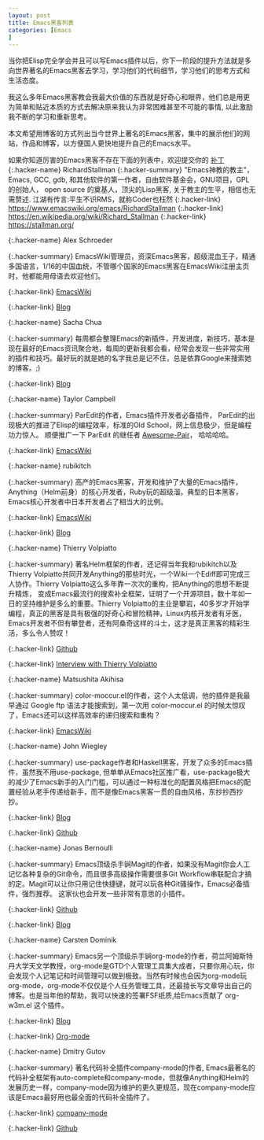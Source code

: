 ```yaml
---
layout: post
title: Emacs黑客列表
categories: [Emacs
]
---
```


当你把Elisp完全学会并且可以写Emacs插件以后，你下一阶段的提升方法就是多向世界著名的Emacs黑客去学习，学习他们的代码细节，学习他们的思考方式和生活态度。

我这么多年Emacs黑客教会我最大价值的东西就是好奇心和眼界，他们总是用更为简单和贴近本质的方式去解决原来我认为非常困难甚至不可能的事情, 以此激励我不断的学习和重新思考。

本文希望用博客的方式列出当今世界上著名的Emacs黑客，集中的展示他们的网站，作品和博客，以方便国人更快地提升自己的Emacs水平。

如果你知道厉害的Emacs黑客不存在下面的列表中，欢迎提交你的 [补丁](https://github.com/manateelazycat/manateelazycat.github.io/edit/master/_posts/2019-05-12-emacs-hackers.md)
{:.hacker-name}
RichardStallman
{:.hacker-summary}
"Emacs神教的教主"，Emacs, GCC, gdb, 和其他软件的第一作者，自由软件基金会，GNU项目，GPL的创始人， open source 的奠基人，顶尖的Lisp黑客, 关于教主的生平，相信也无需赘述. 
江湖有传言:平生不识RMS，就称Coder也枉然
{:.hacker-link}
https://www.emacswiki.org/emacs/RichardStallman
{:.hacker-link}
https://en.wikipedia.org/wiki/Richard_Stallman
{:.hacker-link}
https://stallman.org/

{:.hacker-name}
Alex Schroeder

{:.hacker-summary}
EmacsWiki管理员，资深Emacs黑客，超级混血王子，精通多国语言，1/16的中国血统，不管哪个国家的Emacs黑客在EmacsWiki注册主页时，他都能用母语去欢迎他们。

{:.hacker-link}
[EmacsWiki](https://www.emacswiki.org/emacs/Alex_Schroeder)

{:.hacker-link}
[Blog](https://alexschroeder.ch/wiki/Recent_Changes)

{:.hacker-name}
Sacha Chua

{:.hacker-summary}
每周都会整理Emacs的新插件，开发进度，新技巧，基本是现在最好的Emacs资讯聚合地，每周的更新我都会看，经常会发现一些非常实用的插件和技巧。最好玩的就是她的名字我总是记不住，总是依靠Google来搜索她的博客。;)

{:.hacker-link}
[Blog](https://sachachua.com/blog/category/geek/emacs/)

{:.hacker-name}
Taylor Campbell

{:.hacker-summary}
ParEdit的作者，Emacs插件开发者必备插件， ParEdit的出现极大的推进了Elisp的编程效率，标准的Old School，网上信息极少，但是编程功力惊人。
顺便推广一下 ParEdit 的继任者 [Awesome-Pair](https://github.com/manateelazycat/awesome-pair)， 哈哈哈哈。

{:.hacker-link}
[EmacsWiki](https://www.emacswiki.org/emacs/TaylorCampbell)

{:.hacker-name}
rubikitch

{:.hacker-summary}
高产的Emacs黑客，开发和维护了大量的Emacs插件，Anything（Helm前身）的核心开发者，Ruby玩的超级溜。典型的日本黑客，Emacs核心开发者中日本开发者占了相当大的比例。

{:.hacker-link}
[EmacsWiki](https://www.emacswiki.org/emacs/rubikitch)

{:.hacker-link}
[Blog](http://rubikitch.com/)

{:.hacker-name}
Thierry Volpiatto

{:.hacker-summary}
著名Helm框架的作者，还记得当年我和rubikitch以及Thierry Volpiatto共同开发Anything的那些时光，一个Wiki一个Ediff即可完成三人协作。Thierry Volpiatto这么多年靠一次次的重构，把Anything的思想不断提升精炼， 变成Emacs最流行的搜索补全框架，证明了一个开源项目，数十年如一日的坚持维护是多么的重要。Thierry Volpiatto的主业是攀岩，40多岁才开始学编程，真正的黑客是具有极强的好奇心和冒险精神，Linux内核开发者有牙医，Emacs开发者不但有攀登者，还有阿桑奇这样的斗士，这才是真正黑客的精彩生活，多么令人赞叹！

{:.hacker-link}
[Github](https://github.com/thierryvolpiatto)

{:.hacker-link}
[Interview with Thierry Volpiatto](https://sachachua.com/blog/2018/09/interview-with-thierry-volpiatto/)

{:.hacker-name}
Matsushita Akihisa

{:.hacker-summary}
color-moccur.el的作者，这个人太低调，他的插件是我最早通过 Google ftp 语法才能搜索到，第一次用 color-moccur.el 的时候太惊叹了，Emacs还可以这样高效率的递归搜索和重构？

{:.hacker-link}
[EmacsWiki](https://www.emacswiki.org/emacs/Matsushita)

{:.hacker-name}
John Wiegley

{:.hacker-summary}
use-package作者和Haskell黑客，开发了众多的Emacs插件，虽然我不用use-package, 但单单从Emacs社区推广看，use-package极大的减少了Emacs新手的入门门槛，可以通过一种标准化的配置风格把Emacs的配置经验从老手传递给新手，而不是像Emacs黑客一贯的自由风格，东抄抄西抄抄。

{:.hacker-link}
[Blog](http://www.newartisans.com/)

{:.hacker-link}
[Github](https://github.com/jwiegley)

{:.hacker-name}
Jonas Bernoulli

{:.hacker-summary}
Emacs顶级杀手锏Magit的作者，如果没有Magit你会人工记忆各种复杂的Git命令，而且很多高级操作需要很多Git Workflow串联配合才搞的定。Magit可以让你只用记住快捷键，就可以玩各种Git骚操作，Emacs必备插件，强烈推荐。
这家伙也会开发一些非常有意思的小插件。

{:.hacker-link}
[Github](https://github.com/tarsius)

{:.hacker-link}
[Blog](https://emacsair.me/)

{:.hacker-name}
Carsten Dominik

{:.hacker-summary}
Emacs另一个顶级杀手锏org-mode的作者，荷兰阿姆斯特丹大学天文学教授，org-mode是GTD个人管理工具集大成者，只要你用心玩，你会发现个人记笔记和时间管理可以做到极致。当然有时候也会因为org-mode玩org-mode，org-mode不仅仅是个人任务管理工具，还最擅长写文章导出自己的博客。也是当年他的帮助，我可以快速的签署FSF纸质,给Emacs贡献了 org-w3m.el 这个插件。

{:.hacker-link}
[Blog](https://staff.fnwi.uva.nl/c.dominik/)

{:.hacker-link}
[Org-mode](https://orgmode.org/)

{:.hacker-name}
Dmitry Gutov

{:.hacker-summary}
著名代码补全插件company-mode的作者, Emacs最著名的代码补全框架有auto-complete和company-mode，但就像Anything和Helm的发展历史一样，company-mode因为维护的更久更规范，现在company-mode应该是Emacs最好用也最全面的代码补全插件了。

{:.hacker-link}
[company-mode](https://company-mode.github.io/)

{:.hacker-link}
[Github](https://github.com/dgutov)
